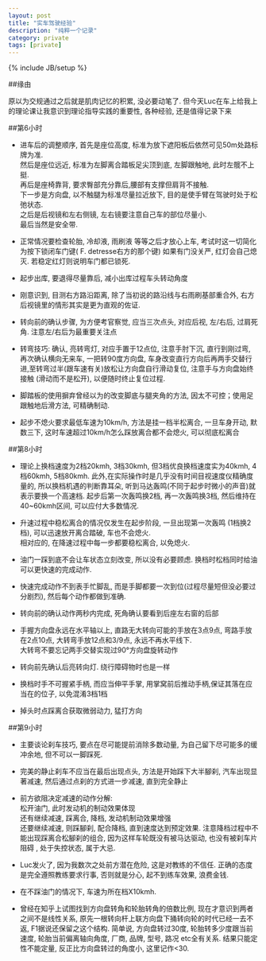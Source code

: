 ```yaml
---
layout: post
title: "实车驾驶经验"
description: "纯粹一个记录"
category: private
tags: [private]
---
```

{% include JB/setup %}

##缘由

原以为交规通过之后就是肌肉记忆的积累, 没必要动笔了. 但今天Luc在车上给我上的理论课让我意识到理论指导实践的重要性, 各种经验, 还是值得记录下来

##第6小时

* 进车后的调整顺序, 首先是座位高度, 标准为放下遮阳板后依然可见50m处路标牌为准.  
然后是座位远近, 标准为左脚离合踏板足尖顶到底, 左脚跟触地, 此时左髋不上挺.  
再后是座椅靠背, 要求臀部充分靠后,腰部有支撑但肩背不接触.  
下一步是方向盘, 以不触腿为标准尽量拉近放下, 目的是使手臂在驾驶时处于松弛状态.  
之后是后视镜和左右侧镜, 左右镜要注意自己车的部位尽量小.  
最后当然是安全带.

* 正常情况要检查轮胎, 冷却液, 雨刷液 等等之后才放心上车, 考试时这一切简化为按下锁闭车门键( F. detresse右方的那个键) 如果有门没关严, 红灯会自己熄灭. 若稳定红灯则说明车门都已锁死.

* 起步出库, 要退得尽量靠后, 减小出库过程车头转动角度

* 刚意识到, 目测右方路沿距离, 除了当初说的路沿线与右雨刷基部重合外, 右方后视镜里的情形其实是更为直观的佐证.

* 转向前的确认步骤, 为方便考官察觉, 应当三次点头, 对应后视, 左/右后, 过肩死角. 注意左/右后为最重要关注点

* 转弯技巧: 确认, 亮转弯灯, 对应手置于12点位, 注意手肘下沉, 直行到刚过弯, 再次确认横向无来车, 一把转90度方向盘, 车身改变直行方向后再两手交替行进,至转弯过半(跟车速有关)放松让方向盘自行滑动复位, 注意手与方向盘始终接触 (滑动而不是松开), 以便随时终止复位过程.

* 脚踏板的使用摒弃曾经以为的改变脚底与腿夹角的方法, 因太不可控；使用足跟触地后滑方法, 可精确制动.

* 起步不熄火要求最低车速为10km/h, 方法是挂一档半松离合, 一旦车身开动, 默数三下, 这时车速超过10km/h怎么踩放离合都不会熄火, 可以彻底松离合

##第8小时

* 理论上换档速度为2档20kmh, 3档30kmh, 但3档优良换档速度实为40kmh, 4档60kmh, 5档80kmh. 此外,在实际操作时是几乎没有时间目视速度仪精确度量的, 所以换档机遇的判断靠耳朵, 听到马达轰鸣(不同于起步时微小的声音)就表示要换一个高速档. 起步后第一次轰鸣换2档, 再一次轰鸣换3档, 然后维持在40~60kmh区间, 可以应付大多数情况.

* 升速过程中稳松离合的情况仅发生在起步阶段, 一旦出现第一次轰鸣 (1档换2档), 可以迅速放开离合踏破, 车也不会熄火.  
相对应的, 在降速过程中每一步都要稳松离合, 以免熄火.

* 油门一踩到底不会让车状态立刻改变, 所以没有必要顾虑. 换档时松档同时给油可以更快速的完成动作.

* 快速完成动作不到表手忙脚乱, 而是手脚都要一次到位(过程尽量短但没必要过分剧烈), 然后每个动作都做到准确.

* 转向前的确认动作两秒内完成, 死角确认要看到后座左右窗的后部

* 手握方向盘永远在水平轴以上, 直路无大转向可能的手放在3点9点, 弯路手放在2点10点, 大转弯手放12点和3/9点, 永远不再水平线下.  
大转弯不要忘记两手交替实现过90°方向盘旋转动作

* 转向前先确认后亮转向灯. 绕行障碍物时也是一样

* 换档时手不可握紧手柄, 而应当伸平手掌, 用掌窝前后推动手柄,保证其落在应当在的位子, 以免混淆3档1档

* 掉头时点踩离合获取微弱动力, 猛打方向

##第9小时

* 主要谈论刹车技巧, 要点在尽可能提前消除多数动量, 为自己留下尽可能多的缓冲余地, 但不可以一脚踩死.

* 完美的静止刹车不应当在最后出现点头, 方法是开始踩下大半腳刹, 汽车出现显著减速, 然后通过点刹的方式进一步减速, 直到完全静止

* 前方欲阻决定减速的动作分解:  
松开油门, 此时发动机的制动效果体现  
还有继续减速, 踩离合, 降档, 发动机制动效果增强  
还要继续减速, 则踩腳刹, 配合降档, 直到速度达到预定效果. 注意降档过程中不能出现踩离合松腳刹的组合, 因为这样车轮既没有被马达驱动, 也没有被刹车片阻碍 , 处于失控状态, 属于大忌.

* Luc发火了, 因为我数次之处前方潜在危险, 这是对教练的不信任. 正确的态度是完全遵照教练要求行事, 否则就是分心, 起不到练车效果, 浪费金钱.

* 在不踩油门的情况下, 车速为所在档X10kmh.

* 曾经在知乎上试图找到方向盘转角和轮胎转角的倍数比例, 现在才意识到两者之间不是线性关系, 原先一根转向杆上联方向盘下捅转向轮的时代已经一去不返, F1据说还保留之这个结构. 简单说, 方向盘转过30度, 轮胎转多少度跟当前速度, 轮胎当前偏离轴向角度, 厂商, 品牌, 型号, 路况 etc全有关系. 结果只能定性不能定量, 反正比方向盘转过的角度小, 这里记作<30.